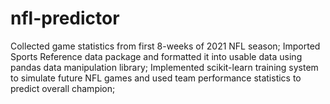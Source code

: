 # nfl-predictor

Collected game statistics from first 8-weeks of 2021 NFL season;
Imported Sports Reference data package and formatted it into usable data using pandas data manipulation library;
Implemented scikit-learn training system to simulate future NFL games and used team performance statistics to predict overall champion;

